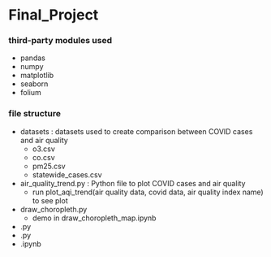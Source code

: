 # Final_Project

### third-party modules used

- pandas
- numpy
- matplotlib
- seaborn
- folium

### file structure

- datasets : datasets used to create comparison between COVID cases and air quality
  - o3.csv
  - co.csv
  - pm25.csv
  - statewide_cases.csv
- air_quality_trend.py : Python file to plot COVID cases and air quality
  - run plot_aqi_trend(air quality data, covid data, air quality index name) to see plot
- draw_choropleth.py
  - demo in draw_choropleth_map.ipynb   
- .py
- .py
- .ipynb
